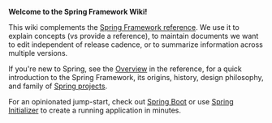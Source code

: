 **Welcome to the Spring Framework Wiki!**

This wiki complements the [Spring Framework reference](https://docs.spring.io/spring/docs/current/spring-framework-reference/). We use it to explain concepts (vs provide a reference), to maintain documents we want to edit independent of release cadence, or to summarize information across multiple versions.

If you're new to Spring, see the [Overview](https://docs.spring.io/spring/docs/current/spring-framework-reference/overview.html#spring-introduction) in the reference, for a quick introduction to the Spring Framework, its origins, history, design philosophy, and family of [Spring projects](https://spring.io/projects). 

For an opinionated jump-start, check out [Spring Boot](https://projects.spring.io/spring-boot/) or use [Spring Initializer](https://start.spring.io/) to create a running application in minutes.





